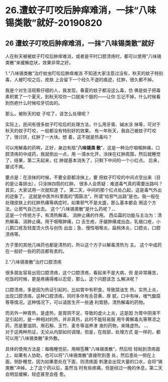 # 26.遭蚊子叮咬后肿痒难消，一抹“八味锡类散”就好-20190820




<a name="B6jnR"></a>
## 26 遭蚊子叮咬后肿痒难消，一抹“八味锡类散”就好

人在秋天被被蚊子叮咬后肿痒难消，或者是平时口腔溃疡时，都可以使用“八味锡
类散”来缓解症状，效果非常之好。

1.“八味锡类散”治疗蚊虫叮咬后肿痒难消
不知道大家注意过没有，秋天的蚊子特别毒，人被叮咬之后，皮肤
上会留下一个经久不退的痕迹，红肿，很久都不掉。

我是个对生活观察仔细的人，我发现，春夏的蚊子都没这么毒，仿
佛是蚊子把毒素积累了一个夏天，到秋天咬你一口就来个狠的——让你
忘记不掉，什么时候看到伤疤什么时候咬牙切齿的。

那么，被秋天的蚊
子咬了，该怎么处理呢？

实际上，民间有很多蚊子叮咬后的处理方法，什么用牙膏、碱水涂
抹等，可对于秋天的蚊子叮咬，一般都没有特别好的效果。
有一年秋天，我自己被蚊子叮咬了，很讨厌，红肿了一大块。想
着，这不就是热毒吗？

可以用解毒的药啊，正好，身边有瓶“**八味锡类
散**”，这是一种治疗咽喉肿痛，口腔溃疡的中成药，我就倒出一点，用
一滴水化开，涂抹在红肿周围，然后就睡觉了，结果，第二天起来，红
肿就基本消失了，只剩下中间的一个小红点。
后来，屡试不爽。

要点是：在涂抹的时候，不要全部都涂抹上，要
把蚊子叮咬的中间点空出来（目的是让毒排出），只涂抹四周的红肿。
很多人会质疑：难道毒气真的需要出路吗？其实，大家试用一次就知道
了。
第二天，中间的那个红点处凸起，这是毒气外出的迹象了。
这就是中医外科里面的“围箍法”，所谓“给邪气出路”是也。我一般在处理皮肤上的红肿热痛等病症时，如果邪气不是太盛，那么基本都会
用这个方法，让邪气自己出去。
这个“八味锡类散”是什么药呢？、、<br />这是一个传统方子，有清热解毒，
消肿止痛的作用。
西瓜霜的功能与主治为：清热解毒、消肿止痛。用于咽喉肿痛，口
舌生疮，牙龈肿痛或出血，乳蛾口疮，小儿鹅口疮及轻度烫火伤与创伤
出血；急、慢性咽喉炎，扁桃体炎，口腔炎，口腔溃疡等。

方子里的其他几味药也都是清热的，所以这个方子以解毒清热为
主。
这个中成药在一般好一些的药店都有卖的。

2.“八味锡类散”治疗口腔溃疡

很多朋友容易出现口腔溃疡，这个口腔溃疡，看起来不是大病，但
是非常痛苦，吃饭的时候，更是疼痛得难以忍受，那么，这个问题该怎
么解决呢？

口腔溃疡，多是因为热证引起的，比如胃中有积食，导致腐浊生
热，实热上炎，出现口腔溃疡，这种口腔溃疡，同时多伴有舌苔黄、厚
腻，口中有味，嗳气酸腐等等情况。这种情况下，可以请医生开一些通
利胃肠，清热解毒的药物。

而另外一种胃热，是虚热，是胃阴不足，导致的虚火上炎，这是因
为胃中阴液不足引起的，是一种相对的热，并非真热，此时不能轻易服
用牛黄解毒丸等寒凉之药，而是要滋阴，用石斛、玉竹、麦冬等滋养津
液的药物，来降虚热。 、、<br />对于这两种热证，无论从内部如何调理，但是，在局部，处理方式
是一样的，都可以用“八味锡类散”来外敷。

具体的使用方法是：每晚睡觉前，用棉签蘸“八味锡类散”，然后轻
轻粘到溃疡面上，如果有人协助，也可以将“八味锡类散”直接吹到患
处，然后患处一侧在上面，侧卧睡觉，因为如果患处在下面，则溃疡面
刺激会出现大量的口水，会将“锡类散”冲掉。上了这个药以后，虽然当
时有些疼痛，但是经过一晚的休息，第二天会明显缓解，轻症甚至会痊
愈。
